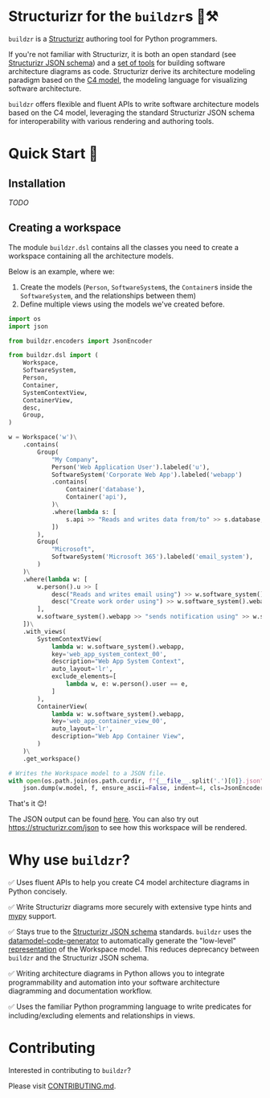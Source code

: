 # Structurizr for the `buildzr`s 🧱⚒️

`buildzr` is a [Structurizr](https://structurizr.com/) authoring tool for Python programmers.

If you're not familiar with Structurizr, it is both an open standard (see [Structurizr JSON schema](https://github.com/structurizr/json)) and a [set of tools](https://docs.structurizr.com/usage) for building software architecture diagrams as code. Structurizr derive its architecture modeling paradigm based on the [C4 model](https://c4model.com/), the modeling language for visualizing software architecture.

`buildzr` offers flexible and fluent APIs to write software architecture models based on the C4 model, leveraging the standard Structurizr JSON schema for interoperability with various rendering and authoring tools.

# Quick Start 🚀

## Installation

_TODO_

## Creating a workspace

The module `buildzr.dsl` contains all the classes you need to create a workspace containing all the architecture models.

Below is an example, where we:
1. Create the models (`Person`, `SoftwareSystem`s, the `Container`s inside the `SoftwareSystem`, and the relationships between them)
2. Define multiple views using the models we've created before.

```python
import os
import json

from buildzr.encoders import JsonEncoder

from buildzr.dsl import (
    Workspace,
    SoftwareSystem,
    Person,
    Container,
    SystemContextView,
    ContainerView,
    desc,
    Group,
)

w = Workspace('w')\
    .contains(
        Group(
            "My Company",
            Person('Web Application User').labeled('u'),
            SoftwareSystem('Corporate Web App').labeled('webapp')
            .contains(
                Container('database'),
                Container('api'),
            )\
            .where(lambda s: [
                s.api >> "Reads and writes data from/to" >> s.database,
            ])
        ),
        Group(
            "Microsoft",
            SoftwareSystem('Microsoft 365').labeled('email_system'),
        )
    )\
    .where(lambda w: [
        w.person().u >> [
            desc("Reads and writes email using") >> w.software_system().email_system,
            desc("Create work order using") >> w.software_system().webapp,
        ],
        w.software_system().webapp >> "sends notification using" >> w.software_system().email_system,
    ])\
    .with_views(
        SystemContextView(
            lambda w: w.software_system().webapp,
            key='web_app_system_context_00',
            description="Web App System Context",
            auto_layout='lr',
            exclude_elements=[
                lambda w, e: w.person().user == e,
            ]
        ),
        ContainerView(
            lambda w: w.software_system().webapp,
            key='web_app_container_view_00',
            auto_layout='lr',
            description="Web App Container View",
        )
    )\
    .get_workspace()

# Writes the Workspace model to a JSON file.
with open(os.path.join(os.path.curdir, f"{__file__.split('.')[0]}.json"), 'w', encoding='utf-8') as f:
    json.dump(w.model, f, ensure_ascii=False, indent=4, cls=JsonEncoder)
```

That's it 😊!

The JSON output can be found [here](examples/system_context_and_container_view.json). You can also try out https://structurizr.com/json to see how this workspace will be rendered.

# Why use `buildzr`?

✅ Uses fluent APIs to help you create C4 model architecture diagrams in Python concisely.

✅ Write Structurizr diagrams more securely with extensive type hints and [mypy](https://mypy-lang.org) support.

✅ Stays true to the [Structurizr JSON schema](https://mypy-lang.org/) standards. `buildzr` uses the [datamodel-code-generator](https://github.com/koxudaxi/datamodel-code-generator) to automatically generate the "low-level" [representation](buildzr/models/models.py) of the Workspace model. This reduces deprecancy between `buildzr` and the Structurizr JSON schema.

✅ Writing architecture diagrams in Python allows you to integrate programmability and automation into your software architecture diagramming and documentation workflow.

✅ Uses the familiar Python programming language to write predicates for including/excluding elements and relationships in views.

# Contributing

Interested in contributing to `buildzr`?

Please visit [CONTRIBUTING.md](CONTRIBUTING.md).
